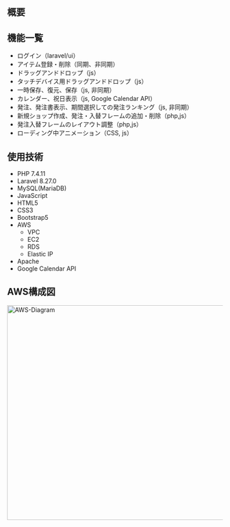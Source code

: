 ## 概要

## 機能一覧
- ログイン（laravel/ui）
- アイテム登録・削除（同期、非同期）
- ドラッグアンドドロップ（js）
- タッチデバイス用ドラッグアンドドロップ（js）
- 一時保存、復元、保存（js, 非同期）
- カレンダー、祝日表示（js, Google Calendar API）
- 発注、発注書表示、期間選択しての発注ランキング（js, 非同期）
- 新規ショップ作成、発注・入替フレームの追加・削除（php,js）
- 発注入替フレームのレイアウト調整（php,js）
- ローディング中アニメーション（CSS, js）

## 使用技術
- PHP 7.4.11
- Laravel 8.27.0
- MySQL(MariaDB)
- JavaScript
- HTML5
- CSS3
- Bootstrap5
- AWS
  - VPC
  - EC2
  - RDS
  - Elastic IP
- Apache
- Google Calendar API

## AWS構成図
<img width="600" height="500" alt="AWS-Diagram" src="https://user-images.githubusercontent.com/78603215/112346882-bb358100-8d09-11eb-8083-904aba89cd51.png">
